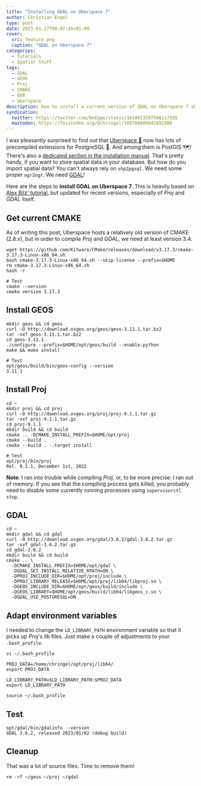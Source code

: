 ```yaml
---
title: "Installing GDAL on Uberspace 7"
author: Christian Engel
type: post
date: 2023-01-27T09:07:45+01:00
cover:
  src: feature.png
  caption: "GDAL on Uberspace 7"
categories:
  - Tutorials
  - Spatial Stuff
tags:
  - GDAL
  - GEOS
  - Proj
  - CMAKE
  - OGR
  - Uberspace
description: How to install a current version of GDAL on Uberspace 7 shared hosting.
syndication:
  twitter: https://twitter.com/DeEgge/status/1618913507508117505
  mastodon: https://fosstodon.org/@chringel/109760609842691086
---
```


I was pleasantly surprised to find out that [Uberspace 🚀](https://uberspace.de/en/) now has lots of precompiled extensions for PostgreSQL 🐘. And among them is PostGIS 🗺️! There's also a [dedicated section in the installation manual](https://lab.uberspace.de/guide_postgresql/#postgis-spatially-enabling-the-database-using-postgis). That's pretty handy, if you want to store spatial data in your database. But how do you import spatial data? You can't always rely on `shp2pgsql`. We need some proper `ogr2ogr`. We need [GDAL](https://gdal.org/)!

Here are the steps to **install GDAL on Uberspace 7**. This is heavily based on [Alex Bilz' tutorial](https://www.alexbilz.com/post/2020-08-18-install-postgis-on-uberspace/), but updated for recent versions, especially of _Proj_ and _GDAL_ itself.

## Get current CMAKE

As of writing this post, Uberspace hosts a relatively old version of CMAKE (2.8.x), but in order to compile _Proj_ and _GDAL_, we need at least version 3.4.

```shell
wget https://github.com/Kitware/CMake/releases/download/v3.17.3/cmake-3.17.3-Linux-x86_64.sh
bash cmake-3.17.3-Linux-x86_64.sh --skip-license --prefix=$HOME
rm cmake-3.17.3-Linux-x86_64.sh
hash -r

# Test
cmake --version
cmake version 3.17.3
```

## Install GEOS

```shell
mkdir geos && cd geos
curl -O http://download.osgeo.org/geos/geos-3.11.1.tar.bz2
tar -vxf geos-3.11.1.tar.bz2
cd geos-3.11.1
./configure --prefix=$HOME/opt/geos/build --enable-python
make && make install

# Test
opt/geos/build/bin/geos-config --version
3.11.1
```

## Install Proj

```shell
cd ~
mkdir proj && cd proj
curl -O http://download.osgeo.org/proj/proj-9.1.1.tar.gz
tar -vxf proj-9.1.1.tar.gz
cd proj-9.1.1
mkdir build && cd build
cmake .. -DCMAKE_INSTALL_PREFIX=$HOME/opt/proj
cmake --build .
cmake --build . --target install

# Test
opt/proj/bin/proj
Rel. 9.1.1, December 1st, 2022
```

**Note**: I ran into trouble while compiling _Proj_, or, to be more precise: I ran out of memory. If you see that the compiling process gets killed, you probably need to disable some currently running processes using `supervisorctl stop`.

## GDAL

```shell
cd ~
mkdir gdal && cd gdal
curl -O http://download.osgeo.org/gdal/3.6.2/gdal-3.6.2.tar.gz
tar -xvf gdal-3.6.2.tar.gz
cd gdal-3.6.2
mkdir build && cd build
cmake .. \
  -DCMAKE_INSTALL_PREFIX=$HOME/opt/gdal \
  -DGDAL_SET_INSTALL_RELATIVE_RPATH=ON \
  -DPROJ_INCLUDE_DIR=$HOME/opt/proj/include \
  -DPROJ_LIBRARY_RELEASE=$HOME/opt/proj/lib64/libproj.so \
  -DGEOS_INCLUDE_DIR=$HOME/opt/geos/build/include \
  -DGEOS_LIBRARY=$HOME/opt/geos/build/lib64/libgeos_c.so \
  -DGDAL_USE_POSTGRESQL=ON
```

## Adapt environment variables

I needed to change the `LD_LIBRARY_PATH` environment variable so that it picks up _Proj_'s lib files. Just make a couple of adjustments to your `.bash_profile`.

`vi ~/.bash_profile`

```
PROJ_DATA=/home/chringel/opt/proj/lib64/
export PROJ_DATA

LD_LIBRARY_PATH=$LD_LIBRARY_PATH:$PROJ_DATA
export LD_LIBRARY_PATH
```

`source ~/.bash_profile`

## Test

```shell
opt/gdal/bin/gdalinfo --version
GDAL 3.6.2, released 2023/01/02 (debug build)
```

## Cleanup

That was a lot of source files. Time to remove them!

```shell
rm -rf ~/geos ~/proj ~/gdal
```
